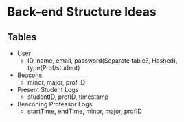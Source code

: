 #  Back-end Structure Ideas

## Tables
- User
    - ID, name, email, password(Separate table?, Hashed), type(Prof/student)
- Beacons
    - minor, major, prof ID
- Present Student Logs
    - studentID, profID, timestamp
- Beaconing Professor Logs
    - startTime, endTime, minor, major, profID

